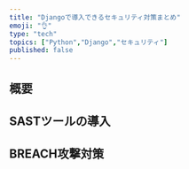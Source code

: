 ```yaml
---
title: "Djangoで導入できるセキュリティ対策まとめ"
emoji: "👌"
type: "tech"
topics: ["Python","Django","セキュリティ"]
published: false
---
```



## 概要

## SASTツールの導入

## BREACH攻撃対策
